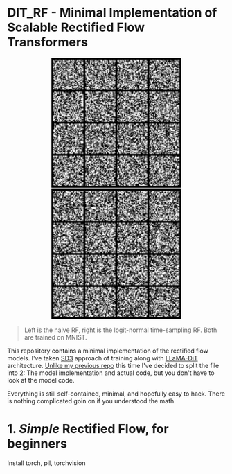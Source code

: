 # DIT_RF - Minimal Implementation of Scalable Rectified Flow Transformers

<p align="center">
  <img src="contents/51.gif" alt="large" width="300">
  <img src="contents/51_ln.gif" alt="large" width="300">
</p>

> Left is the naive RF, right is the logit-normal time-sampling RF. Both are trained on MNIST.

This repository contains a minimal implementation of the rectified flow models. I've taken [SD3](https://arxiv.org/abs/2403.03206) approach of training along with [LLaMA-DiT](https://github.com/Alpha-VLLM/LLaMA2-Accessory) architecture. [Unlike my previous repo](https://github.com/cloneofsimo/minDiffusion) this time I've decided to split the file into 2: The model implementation and actual code, but you don't have to look at the model code.

Everything is still self-contained, minimal, and hopefully easy to hack. There is nothing complicated goin on if you understood the math.

# 1. *Simple* Rectified Flow, for beginners

Install torch, pil, torchvision